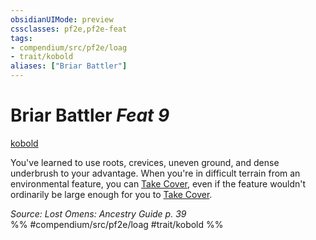 ```yaml
---
obsidianUIMode: preview
cssclasses: pf2e,pf2e-feat
tags:
- compendium/src/pf2e/loag
- trait/kobold
aliases: ["Briar Battler"]
---
```

# Briar Battler  *Feat 9*  
[kobold](rules/traits/kobold-b1.md "Kobold Ancestry & Heritage Trait")  


You've learned to use roots, crevices, uneven ground, and dense underbrush to your advantage. When you're in difficult terrain from an environmental feature, you can [Take Cover](rules/actions/take-cover.md), even if the feature wouldn't ordinarily be large enough for you to [Take Cover](rules/actions/take-cover.md).

*Source: Lost Omens: Ancestry Guide p. 39*  
%% #compendium/src/pf2e/loag #trait/kobold %%
